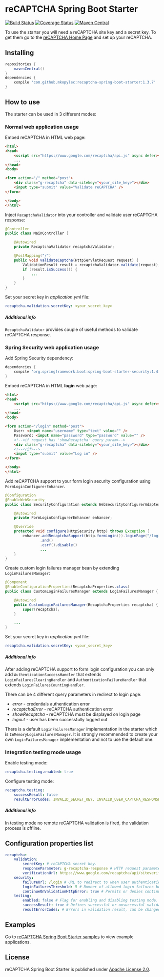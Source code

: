 # reCAPTCHA Spring Boot Starter
[![Build Status](https://travis-ci.org/mkopylec/recaptcha-spring-boot-starter.svg?branch=master)](https://travis-ci.org/mkopylec/recaptcha-spring-boot-starter)
[![Coverage Status](https://coveralls.io/repos/mkopylec/recaptcha-spring-boot-starter/badge.svg?branch=master&service=github)](https://coveralls.io/github/mkopylec/recaptcha-spring-boot-starter?branch=master)
[![Maven Central](https://maven-badges.herokuapp.com/maven-central/com.github.mkopylec/recaptcha-spring-boot-starter/badge.svg?style=flat)](https://maven-badges.herokuapp.com/maven-central/com.github.mkopylec/recaptcha-spring-boot-starter)

To use the starter you will need a reCAPTCHA site key and a secret key.
To get them go to the [reCAPTCHA Home Page](https://www.google.com/recaptcha/intro/index.html) and set up your reCAPTCHA.

## Installing

```gradle
repositories {
    mavenCentral()
}
dependencies {
    compile 'com.github.mkopylec:recaptcha-spring-boot-starter:1.3.7'
}
```

## How to use
The starter can be used in 3 different modes:

### Normal web application usage
Embed reCAPTCHA in HTML web page:

```html
<html>
<head>
    <script src="https://www.google.com/recaptcha/api.js" async defer></script>
    ...
</head>
<body>

<form action="/" method="post">
    <div class="g-recaptcha" data-sitekey="<your_site_key>"></div>
    <input type="submit" value="Validate reCAPTCHA" />
</form>

</body>
</html>
```

Inject `RecaptchaValidator` into your controller and validate user reCAPTCHA response:

```java
@Controller
public class MainController {

    @Autowired
    private RecaptchaValidator recaptchaValidator;

    @PostMapping("/")
    public void validateCaptcha(HttpServletRequest request) {
        ValidationResult result = recaptchaValidator.validate(request);
        if (result.isSuccess()) {
            ...
        }
    }
}
```

Set your secret key in _application.yml_ file:

```yaml
recaptcha.validation.secretKey: <your_secret_key>
```

##### Additional info
`RecaptchaValidator` provides couple of useful methods to validate reCAPTCHA response.

### Spring Security web application usage
Add Spring Security dependency:

```gradle
dependencies {
    compile 'org.springframework.boot:spring-boot-starter-security:1.4.0.RELEASE'
}
```

Embed reCAPTCHA in HTML **login** web page:

```html
<html>
<head>
    <script src="https://www.google.com/recaptcha/api.js" async defer></script>
    ...
</head>
<body>

<form action="/login" method="post">
    User: <input name="username" type="text" value="" />
    Password: <input name="password" type="password" value="" />
    <!--<if request has 'showRecaptcha' query param>-->
    <div class="g-recaptcha" data-sitekey="<your_site_key>"></div>
    <!--</if>-->
    <input type="submit" value="Log in" />
</form>

</body>
</html>
```

Add reCAPTCHA support to your form login security configuration using `FormLoginConfigurerEnhancer`.

```java
@Configuration
@EnableWebSecurity
public class SecurityConfiguration extends WebSecurityConfigurerAdapter {

    @Autowired
    private FormLoginConfigurerEnhancer enhancer;

    @Override
    protected void configure(HttpSecurity http) throws Exception {
        enhancer.addRecaptchaSupport(http.formLogin()).loginPage("/login")
                .and()
                .csrf().disable()
                ...
    }
}
```

Create custom login failures manager bean by extending `LoginFailuresManager`:

```java
@Component
@EnableConfigurationProperties(RecaptchaProperties.class)
public class CustomLoginFailuresManager extends LoginFailuresManager {

    @Autowired
    public CustomLoginFailuresManager(RecaptchaProperties recaptcha) {
        super(recaptcha);
    }

    ...
}
```

Set your secret key in _application.yml_ file:

```yaml
recaptcha.validation.secretKey: <your_secret_key>
```

##### Additional info
After adding reCAPTCHA support to form login configuration you can only add `AuthenticationSuccessHandler` that extends
`LoginFailuresClearingHandler` and `AuthenticationFailureHandler` that extends `LoginFailuresCountingHandler`.

There can be 4 different query parameters in redirect to login page:
 - _error_ - credentials authentication error
 - _recaptchaError_ - reCAPTCHA authentication error
 - _showRecaptcha_ - reCAPTCHA must be displayed on login page
 - _logout_ - user has been successfully logged out

There is a default `LoginFailuresManager` implementation in the starter which is `InMemoryLoginFailuresManager`.
It is strongly recommended to create your own `LoginFailuresManager` implementation and not to use the default one.

### Integration testing mode usage
Enable testing mode:

```yaml
recaptcha.testing.enabled: true
```

Configure testing mode:

```yaml
recaptcha.testing:
    successResult: false
    resultErrorCodes: INVALID_SECRET_KEY, INVALID_USER_CAPTCHA_RESPONSE
```

##### Additional info
In testing mode no remote reCAPTCHA validation is fired, the validation process is offline.

## Configuration properties list

```yaml
recaptcha:
    validation:
        secretKey: # reCAPTCHA secret key.
        responseParameter: g-recaptcha-response # HTTP request parameter name containing user reCAPTCHA response.
        verificationUrl: https://www.google.com/recaptcha/api/siteverify # reCAPTCHA validation endpoint.
    security:
        failureUrl: /login # URL to redirect to when user authentication fails.
        loginFailuresThreshold: 5 # Number of allowed login failures before reCAPTCHA must be displayed.
        continueOnValidationHttpError: true # Permits or denies continuing user authentication process after reCAPTCHA validation fails because of HTTP error.
    testing:
        enabled: false # Flag for enabling and disabling testing mode.
        successResult: true # Defines successful or unsuccessful validation result, can be changed during tests.
        resultErrorCodes: # Errors in validation result, can be changed during tests.
```

## Examples
Go to [reCAPTCHA Spring Boot Starter samples](https://github.com/mkopylec/recaptcha-spring-boot-starter-samples) to view example applications.

## License
reCAPTCHA Spring Boot Starter is published under [Apache License 2.0](http://www.apache.org/licenses/LICENSE-2.0).
